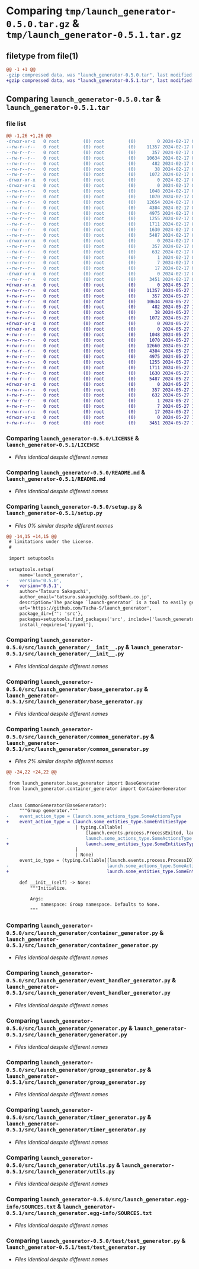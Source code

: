 # Comparing `tmp/launch_generator-0.5.0.tar.gz` & `tmp/launch_generator-0.5.1.tar.gz`

## filetype from file(1)

```diff
@@ -1 +1 @@
-gzip compressed data, was "launch_generator-0.5.0.tar", last modified: Sat Feb 17 01:56:04 2024, max compression
+gzip compressed data, was "launch_generator-0.5.1.tar", last modified: Mon May 27 14:00:56 2024, max compression
```

## Comparing `launch_generator-0.5.0.tar` & `launch_generator-0.5.1.tar`

### file list

```diff
@@ -1,26 +1,26 @@
-drwxr-xr-x   0 root         (0) root         (0)        0 2024-02-17 01:56:04.125964 launch_generator-0.5.0/
--rw-r--r--   0 root         (0) root         (0)    11357 2024-02-17 01:55:57.000000 launch_generator-0.5.0/LICENSE
--rw-r--r--   0 root         (0) root         (0)      357 2024-02-17 01:56:04.125964 launch_generator-0.5.0/PKG-INFO
--rw-r--r--   0 root         (0) root         (0)    10634 2024-02-17 01:55:57.000000 launch_generator-0.5.0/README.md
--rw-r--r--   0 root         (0) root         (0)      482 2024-02-17 01:55:57.000000 launch_generator-0.5.0/pyproject.toml
--rw-r--r--   0 root         (0) root         (0)       38 2024-02-17 01:56:04.125964 launch_generator-0.5.0/setup.cfg
--rw-r--r--   0 root         (0) root         (0)     1072 2024-02-17 01:55:57.000000 launch_generator-0.5.0/setup.py
-drwxr-xr-x   0 root         (0) root         (0)        0 2024-02-17 01:56:04.121964 launch_generator-0.5.0/src/
-drwxr-xr-x   0 root         (0) root         (0)        0 2024-02-17 01:56:04.125964 launch_generator-0.5.0/src/launch_generator/
--rw-r--r--   0 root         (0) root         (0)     1048 2024-02-17 01:55:57.000000 launch_generator-0.5.0/src/launch_generator/__init__.py
--rw-r--r--   0 root         (0) root         (0)     1070 2024-02-17 01:55:57.000000 launch_generator-0.5.0/src/launch_generator/base_generator.py
--rw-r--r--   0 root         (0) root         (0)    12654 2024-02-17 01:55:57.000000 launch_generator-0.5.0/src/launch_generator/common_generator.py
--rw-r--r--   0 root         (0) root         (0)     4304 2024-02-17 01:55:57.000000 launch_generator-0.5.0/src/launch_generator/container_generator.py
--rw-r--r--   0 root         (0) root         (0)     4975 2024-02-17 01:55:57.000000 launch_generator-0.5.0/src/launch_generator/event_handler_generator.py
--rw-r--r--   0 root         (0) root         (0)     1255 2024-02-17 01:55:57.000000 launch_generator-0.5.0/src/launch_generator/generator.py
--rw-r--r--   0 root         (0) root         (0)     1711 2024-02-17 01:55:57.000000 launch_generator-0.5.0/src/launch_generator/group_generator.py
--rw-r--r--   0 root         (0) root         (0)     1630 2024-02-17 01:55:57.000000 launch_generator-0.5.0/src/launch_generator/timer_generator.py
--rw-r--r--   0 root         (0) root         (0)     5487 2024-02-17 01:55:57.000000 launch_generator-0.5.0/src/launch_generator/utils.py
-drwxr-xr-x   0 root         (0) root         (0)        0 2024-02-17 01:56:04.125964 launch_generator-0.5.0/src/launch_generator.egg-info/
--rw-r--r--   0 root         (0) root         (0)      357 2024-02-17 01:56:04.000000 launch_generator-0.5.0/src/launch_generator.egg-info/PKG-INFO
--rw-r--r--   0 root         (0) root         (0)      632 2024-02-17 01:56:04.000000 launch_generator-0.5.0/src/launch_generator.egg-info/SOURCES.txt
--rw-r--r--   0 root         (0) root         (0)        1 2024-02-17 01:56:04.000000 launch_generator-0.5.0/src/launch_generator.egg-info/dependency_links.txt
--rw-r--r--   0 root         (0) root         (0)        7 2024-02-17 01:56:04.000000 launch_generator-0.5.0/src/launch_generator.egg-info/requires.txt
--rw-r--r--   0 root         (0) root         (0)       17 2024-02-17 01:56:04.000000 launch_generator-0.5.0/src/launch_generator.egg-info/top_level.txt
-drwxr-xr-x   0 root         (0) root         (0)        0 2024-02-17 01:56:04.125964 launch_generator-0.5.0/test/
--rw-r--r--   0 root         (0) root         (0)     3451 2024-02-17 01:55:57.000000 launch_generator-0.5.0/test/test_generator.py
+drwxr-xr-x   0 root         (0) root         (0)        0 2024-05-27 14:00:56.073166 launch_generator-0.5.1/
+-rw-r--r--   0 root         (0) root         (0)    11357 2024-05-27 14:00:49.000000 launch_generator-0.5.1/LICENSE
+-rw-r--r--   0 root         (0) root         (0)      357 2024-05-27 14:00:56.073166 launch_generator-0.5.1/PKG-INFO
+-rw-r--r--   0 root         (0) root         (0)    10634 2024-05-27 14:00:49.000000 launch_generator-0.5.1/README.md
+-rw-r--r--   0 root         (0) root         (0)      482 2024-05-27 14:00:49.000000 launch_generator-0.5.1/pyproject.toml
+-rw-r--r--   0 root         (0) root         (0)       38 2024-05-27 14:00:56.073166 launch_generator-0.5.1/setup.cfg
+-rw-r--r--   0 root         (0) root         (0)     1072 2024-05-27 14:00:49.000000 launch_generator-0.5.1/setup.py
+drwxr-xr-x   0 root         (0) root         (0)        0 2024-05-27 14:00:56.069166 launch_generator-0.5.1/src/
+drwxr-xr-x   0 root         (0) root         (0)        0 2024-05-27 14:00:56.073166 launch_generator-0.5.1/src/launch_generator/
+-rw-r--r--   0 root         (0) root         (0)     1048 2024-05-27 14:00:49.000000 launch_generator-0.5.1/src/launch_generator/__init__.py
+-rw-r--r--   0 root         (0) root         (0)     1070 2024-05-27 14:00:49.000000 launch_generator-0.5.1/src/launch_generator/base_generator.py
+-rw-r--r--   0 root         (0) root         (0)    12660 2024-05-27 14:00:49.000000 launch_generator-0.5.1/src/launch_generator/common_generator.py
+-rw-r--r--   0 root         (0) root         (0)     4304 2024-05-27 14:00:49.000000 launch_generator-0.5.1/src/launch_generator/container_generator.py
+-rw-r--r--   0 root         (0) root         (0)     4975 2024-05-27 14:00:49.000000 launch_generator-0.5.1/src/launch_generator/event_handler_generator.py
+-rw-r--r--   0 root         (0) root         (0)     1255 2024-05-27 14:00:49.000000 launch_generator-0.5.1/src/launch_generator/generator.py
+-rw-r--r--   0 root         (0) root         (0)     1711 2024-05-27 14:00:49.000000 launch_generator-0.5.1/src/launch_generator/group_generator.py
+-rw-r--r--   0 root         (0) root         (0)     1630 2024-05-27 14:00:49.000000 launch_generator-0.5.1/src/launch_generator/timer_generator.py
+-rw-r--r--   0 root         (0) root         (0)     5487 2024-05-27 14:00:49.000000 launch_generator-0.5.1/src/launch_generator/utils.py
+drwxr-xr-x   0 root         (0) root         (0)        0 2024-05-27 14:00:56.073166 launch_generator-0.5.1/src/launch_generator.egg-info/
+-rw-r--r--   0 root         (0) root         (0)      357 2024-05-27 14:00:56.000000 launch_generator-0.5.1/src/launch_generator.egg-info/PKG-INFO
+-rw-r--r--   0 root         (0) root         (0)      632 2024-05-27 14:00:56.000000 launch_generator-0.5.1/src/launch_generator.egg-info/SOURCES.txt
+-rw-r--r--   0 root         (0) root         (0)        1 2024-05-27 14:00:56.000000 launch_generator-0.5.1/src/launch_generator.egg-info/dependency_links.txt
+-rw-r--r--   0 root         (0) root         (0)        7 2024-05-27 14:00:56.000000 launch_generator-0.5.1/src/launch_generator.egg-info/requires.txt
+-rw-r--r--   0 root         (0) root         (0)       17 2024-05-27 14:00:56.000000 launch_generator-0.5.1/src/launch_generator.egg-info/top_level.txt
+drwxr-xr-x   0 root         (0) root         (0)        0 2024-05-27 14:00:56.073166 launch_generator-0.5.1/test/
+-rw-r--r--   0 root         (0) root         (0)     3451 2024-05-27 14:00:49.000000 launch_generator-0.5.1/test/test_generator.py
```

### Comparing `launch_generator-0.5.0/LICENSE` & `launch_generator-0.5.1/LICENSE`

 * *Files identical despite different names*

### Comparing `launch_generator-0.5.0/README.md` & `launch_generator-0.5.1/README.md`

 * *Files identical despite different names*

### Comparing `launch_generator-0.5.0/setup.py` & `launch_generator-0.5.1/setup.py`

 * *Files 0% similar despite different names*

```diff
@@ -14,15 +14,15 @@
 # limitations under the License.
 #
 
 import setuptools
 
 setuptools.setup(
     name='launch_generator',
-    version='0.5.0',
+    version='0.5.1',
     author='Tatsuro Sakaguchi',
     author_email='tatsuro.sakaguchi@g.softbank.co.jp',
     description='The package `launch-generator` is a tool to easily generate launch descriptions for ROS 2.',
     url='https://github.com/Tacha-S/launch_generator',
     package_dir={'': 'src'},
     packages=setuptools.find_packages('src', include=['launch_generator']),
     install_requires=['pyyaml'],
```

### Comparing `launch_generator-0.5.0/src/launch_generator/__init__.py` & `launch_generator-0.5.1/src/launch_generator/__init__.py`

 * *Files identical despite different names*

### Comparing `launch_generator-0.5.0/src/launch_generator/base_generator.py` & `launch_generator-0.5.1/src/launch_generator/base_generator.py`

 * *Files identical despite different names*

### Comparing `launch_generator-0.5.0/src/launch_generator/common_generator.py` & `launch_generator-0.5.1/src/launch_generator/common_generator.py`

 * *Files 2% similar despite different names*

```diff
@@ -24,22 +24,22 @@
 
 from launch_generator.base_generator import BaseGenerator
 from launch_generator.container_generator import ContainerGenerator
 
 
 class CommonGenerator(BaseGenerator):
     """Group generator."""
-    event_action_type = (launch.some_actions_type.SomeActionsType
+    event_action_type = (launch.some_entities_type.SomeEntitiesType
                          | typing.Callable[
                              [launch.events.process.ProcessExited, launch.launch_context.LaunchContext],
-                             launch.some_actions_type.SomeActionsType | None,
+                             launch.some_entities_type.SomeEntitiesType | None,
                          ]
                          | None)
     event_io_type = (typing.Callable[[launch.events.process.ProcessIO],
-                                     launch.some_actions_type.SomeActionsType | None] | None)
+                                     launch.some_entities_type.SomeEntitiesType | None] | None)
 
     def __init__(self) -> None:
         """Initialize.
 
         Args:
             namespace: Group namespace. Defaults to None.
         """
```

### Comparing `launch_generator-0.5.0/src/launch_generator/container_generator.py` & `launch_generator-0.5.1/src/launch_generator/container_generator.py`

 * *Files identical despite different names*

### Comparing `launch_generator-0.5.0/src/launch_generator/event_handler_generator.py` & `launch_generator-0.5.1/src/launch_generator/event_handler_generator.py`

 * *Files identical despite different names*

### Comparing `launch_generator-0.5.0/src/launch_generator/generator.py` & `launch_generator-0.5.1/src/launch_generator/generator.py`

 * *Files identical despite different names*

### Comparing `launch_generator-0.5.0/src/launch_generator/group_generator.py` & `launch_generator-0.5.1/src/launch_generator/group_generator.py`

 * *Files identical despite different names*

### Comparing `launch_generator-0.5.0/src/launch_generator/timer_generator.py` & `launch_generator-0.5.1/src/launch_generator/timer_generator.py`

 * *Files identical despite different names*

### Comparing `launch_generator-0.5.0/src/launch_generator/utils.py` & `launch_generator-0.5.1/src/launch_generator/utils.py`

 * *Files identical despite different names*

### Comparing `launch_generator-0.5.0/src/launch_generator.egg-info/SOURCES.txt` & `launch_generator-0.5.1/src/launch_generator.egg-info/SOURCES.txt`

 * *Files identical despite different names*

### Comparing `launch_generator-0.5.0/test/test_generator.py` & `launch_generator-0.5.1/test/test_generator.py`

 * *Files identical despite different names*

